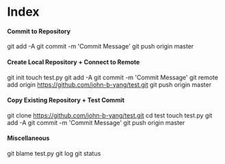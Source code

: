 # Index

#### Commit to Repository
git add -A
git commit -m 'Commit Message'
git push origin master

#### Create Local Repository + Connect to Remote
git init
touch test.py
git add -A
git commit -m 'Commit Message'
git remote add origin https://github.com/john-b-yang/test.git
git push origin master

#### Copy Existing Repository + Test Commit
git clone https://github.com/john-b-yang/test.git
cd test
touch test.py
git add -A
git commit -m 'Commit Message'
git push origin master

#### Miscellaneous
git blame test.py
git log
git status
